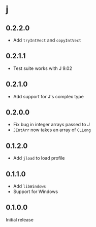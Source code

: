 # j

## 0.2.2.0

  * Add `tryIntVect` and `copyIntVect`

## 0.2.1.1

  * Test suite works with J 9.02

## 0.2.1.0

  * Add support for J's complex type

## 0.2.0.0

  * Fix bug in integer arrays passed to J
  * `JIntArr` now takes an array of `CLLong`

## 0.1.2.0

  * Add `jload` to load profile

## 0.1.1.0

  * Add `libWindows`
  * Support for Windows

## 0.1.0.0

Initial release
